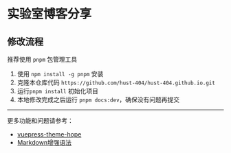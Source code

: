 # 实验室博客分享

## 修改流程

推荐使用 `pnpm` 包管理工具
1. 使用 `npm install -g pnpm` 安装
2. 克隆本仓库代码 `https://github.com/hust-404/hust-404.github.io.git`
3. 运行`pnpm install` 初始化项目
4. 本地修改完成之后运行 `pnpm docs:dev`，确保没有问题再提交

---

更多功能和问题请参考：

- [vuepress-theme-hope](https://theme-hope.vuejs.press/zh/guide/markdown/intro.html)
- [Markdown增强语法](https://plugin-md-enhance.vuejs.press/zh/)
